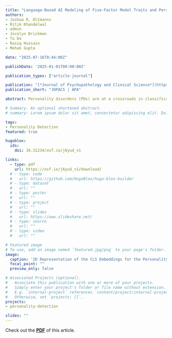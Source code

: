 ```yaml
---
title: "Language-Based AI Modeling of Five-Factor Model Traits and Personality Pathology from Life Narrative Interviews"
authors:
- Joshua R. Oltmanns
- Ritik Khandelwal
- admin
- Jocelyn Brickman
- Tu Do
- Rasiq Hussain
- Mehak Gupta

date: "2025-07-16T8:44:00Z"

publishDate: '2025-01-01T00:00:00Z'

publication_types: ["article-journal"]

publication: "[*Journal of Psychopathology and Clinical Science*](https://www.apa.org/pubs/journals/abn)"
publication_short: "JOPACS | APA"

abstract: Personality disorders (PDs) are at a crossroads in classification and conceptualization. Advances in artificial intelligence (AI) and natural language processing hold promise for clarifying PD models and improving research methodology, understanding, and ultimately clinical treatment. This study uses language for modeling personality and personality pathology. A representative community sample of N = 1,409 older adults across the St. Louis region (33\% Black, 65\% white, 2\% other) completed a life narrative interview from which language was used to train and test language models of personality based on scores from the NEO-Personality Inventory-Revised (NEO-PI-R) and the Structured Interview for DSM-IV Personality (SIDP-IV). Criteria measures were used for multi-method construct validation of the language models including self-report measures of physical functioning and depressive symptoms and informant-report measures of personality, general health status, and social functioning. Language from life narrative interviews was modeled to identify personality through fine-tuning the parameters of the RoBERTa language model, BERTopic topic modeling, and Linguistic Inquiry and Word Count. Fine-tuned RoBERTa models predicted personality scores in testing data above r = .40. Language in life narrative interviews supports the semantic similarity of the five-factor model (FFM) personality trait domains more than DSM personality disorder categories, for which only borderline pathology had support. The language-based FFM scores were supported by multi-method criteria correlations including informant-report personality scores in the testing data. Findings support dimensional conceptualization of personality and demonstrate the promise of language-based AI to refine conceptual frameworks of PD and provide automatic personality assessment and prediction in research and clinical practice.

# Summary. An optional shortened abstract.
# summary: Lorem ipsum dolor sit amet, consectetur adipiscing elit. Duis posuere tellus ac convallis placerat. Proin tincidunt magna sed ex sollicitudin condimentum.

tags:
- Personality Detection
featured: true

hugoblox:
  ids:
    doi: 10.31234/osf.io/j6yud_v1

links:
  - type: pdf
    url: https://osf.io/j6yud_v1/download/
  # - type: code
  #   url: https://github.com/HugoBlox/hugo-blox-builder
  # - type: dataset
  #   url: ""
  # - type: poster
  #   url: ""
  # - type: project
  #   url: ""
  # - type: slides
  #   url: https://www.slideshare.net/
  # - type: source
  #   url: ""
  # - type: video
  #   url: ""

# Featured image
# To use, add an image named `featured.jpg/png` to your page's folder. 
image:
  caption: '2D Representation of the CLS Embeddings for the Personality Scores of the Life Narrative Texts'
  focal_point: ""
  preview_only: false

# Associated Projects (optional).
#   Associate this publication with one or more of your projects.
#   Simply enter your project's folder or file name without extension.
#   E.g. `internal-project` references `content/project/internal-project/index.md`.
#   Otherwise, set `projects: []`.
projects: 
- personality-detection

slides: ""
---
```


Check out the [**PDF**](https://osf.io/j6yud_v1/download/) of this article.
